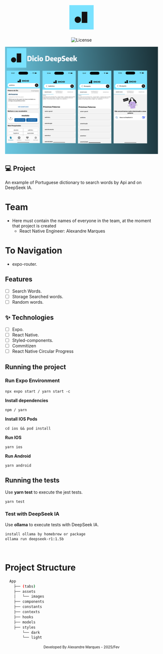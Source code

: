 <h1 align="center">
  <img alt="" height="80" title="" src=".github/icLogo.png" />
</h1>

<p align="center">
  <img alt="License" src="https://img.shields.io/static/v1?label=license&message=MIT&color=E51C44&labelColor=0A1033">
</p>

![cover](.github/cover.png?style=flat)

## 💻 Project

An example of Portuguese dictionary to search words by Api and on DeepSeek IA.

# Team

- Here must contain the names of everyone in the team, at the moment that
  project is created
  - React Native Engineer: Alexandre Marques

# To Navigation

- expo-router.

## Features

- [ ] Search Words.
- [ ] Storage Searched words.
- [ ] Random words.

## ✨ Technologies

- [ ] Expo.
- [ ] React Native.
- [ ] Styled-components.
- [ ] Commitizen
- [ ] React Native Circular Progress

## Running the project

### Run Expo Environment

```
npx expo start / yarn start -c
```

**Install dependencies**

```
npm / yarn
```

**Install IOS Pods**

```
cd ios && pod install
```

**Run IOS**

```
yarn ios
```

**Run Android**

```
yarn android
```

## Running the tests

Use **yarn test** to execute the jest tests.

```cl
yarn test
```

### Test with DeepSeek IA

Use **ollama** to execute tests with DeepSeek IA.

```
install ollama by homebrew or package
ollama run deepseek-r1:1.5b
```

<br />

# Project Structure

```bash
  App
    ├── (tabs)
    ├── assets
    │   └── images
    ├── components
    ├── constants
    ├── contexts
    ├── hooks
    ├── models
    ├── styles
        └── dark
        └── light
```

<div align="center">
  <small>Developed By Alexandre Marques - 2025/Fev</small>
</div>

